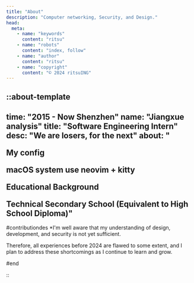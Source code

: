 ```yaml
---
title: "About"
description: "Computer networking, Security, and Design."
head:
  meta:
    - name: "keywords"
      content: "ritsu"
    - name: "robots"
      content: "index, follow"
    - name: "author"
      content: "ritsu"
    - name: "copyright"
      content: "© 2024 ritsuING"
---
```


::about-template
---
time: "2015 - Now Shenzhen"
name: "Jiangxue analysis"
title: "Software Engineering Intern"
desc: "We are losers, for the next"
about: "<p>My config</p><span>macOS system use neovim + kitty</span><p>Educational Background</p><span>Technical Secondary School (Equivalent to High School Diploma)</span>"
---

#contributiondes
\*I'm well aware that my understanding of design, development, and security is not yet sufficient.

Therefore, all experiences before 2024 are flawed to some extent, and I plan to address these shortcomings as I continue to learn and grow.

#end

::
